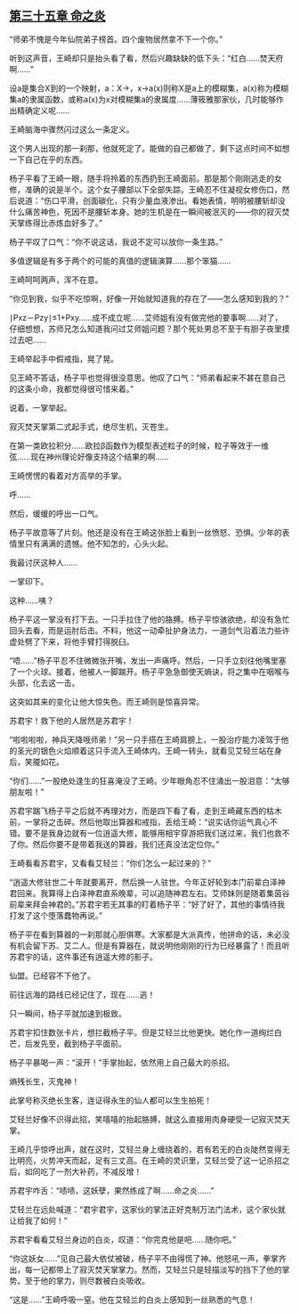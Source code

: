 ## [第三十五章 命之炎](https://www.xxbiquge.com/11_11207/8839465.html)


  “师弟不愧是今年仙院弟子榜首。四个废物居然拿不下一个你。”

  听到这声音，王崎却只是抬头看了看，然后兴趣缺缺的低下头：“红白……焚天府啊……”

  设a是集合X到的一个映射，a：X→，x→a(x)则称X是a上的模糊集，a(x)称为模糊集a的隶属函数，或称a(x)为x对模糊集a的隶属度……薄筱雅那家伙，几时能够作出精确定义呢……

  王崎脑海中骤然闪过这么一条定义。

  这个男人出现的那一刹那，他就死定了。能做的自己都做了，剩下这点时间不如想一下自己在乎的东西。

  杨子平看了王崎一眼，随手将拎着的东西扔到王崎面前。那是那个刚刚逃走的女修，准确的说是半个。这个女子腰部以下全部失踪。王崎忍不住凝视女修伤口，然后说道：“伤口平滑，创面碳化，只有少量血液渗出。看她表情，明明被腰斩却没什么痛苦神色，死因不是腰斩本身。她的生机是在一瞬间被泯灭的——你的寂灭焚天掌练得比赤炼血好多了。”

  杨子平叹了口气：“你不说这话，我说不定可以放你一条生路。”

  多值逻辑是有多于两个的可能的真值的逻辑演算……那个笨猫……

  王崎呵呵两声，浑不在意。

  “你见到我，似乎不吃惊啊，好像一开始就知道我的存在了——怎么感知到我的？”

  ∣Pxz－Pzy∣≤1+Pxy……成不成立呢……艾师姐有没有做完他的要事啊……对了，仔细想想，苏师兄怎么知道我问过艾师姐问题？那个死处男总不至于有胆子夜里摸过去吧……

  王崎举起手中假戒指，晃了晃。

  见王崎不答话，杨子平也觉得很没意思。他叹了口气：“师弟看起来不甚在意自己的这条小命，我都觉得很可惜来着。”

  说着，一掌举起。

  寂灭焚天掌第二式起手式，绝尽生机，灭苍生。

  在第一类欧拉积分……欧拉β函数作为模型表述粒子的时候，粒子等效于一维弦……现在神州理论好像支持这个结果的啊……

  王崎愣愣的看着对方高举的手掌。

  呼……

  然后，缓缓的呼出一口气。

  杨子平故意等了片刻。他还是没有在王崎这张脸上看到一丝愤怒、恐惧。少年的表情里只有满满的遗憾。他不知怎的，心头火起。

  我最讨厌这种人……

  一掌印下。

  这种……咦？

  杨子平这一掌没有打下去。一只手拉住了他的胳膊。杨子平惊骇欲绝，却没有急忙回头去看，而是运肘后击。不料，他这一动牵扯护身法力，一道剑气沿着法力些许虚处劈了下来，将他手臂打得脱臼。

  “唔……”杨子平忍不住微微张开嘴，发出一声痛呼。然后，一只手立刻往他嘴里塞了一个火球。接着，他被人一脚踹开。杨子平急急御使天熵诀，将之集中在咽喉与头部，化去这一击。

  这突如其来的变化让他大惊失色。而王崎则是惊喜异常。

  苏君宇！救下他的人居然是苏君宇！

  “啦啦啦啦，神兵天降哦师弟！”另一只手搭在王崎肩膀上，一股治疗能力凌驾于他的圣光的银色火焰顺着这只手流入王崎体内。王崎一转头，就看见艾轻兰站在身后，笑魇如花。

  “你们……”一股绝处逢生的狂喜淹没了王崎。少年眼角忍不住涌出一股泪意：“太够朋友啦！”

  苏君宇踹飞杨子平之后就不再理对方，而是四下看了看，走到王崎藏东西的枯木前，一掌将之击碎。然后他取出算器和戒指，丢给王崎：“说实话你运气真心不错。要不是我身边就有一位逍遥大修，能够用相宇穿游把我们送过来，我们也救不了你。然后你要不是带着我送的算器，我们还真没法定位你。”

  王崎看看苏君宇，又看看艾轻兰：“你们怎么一起过来的？”

  “逍遥大修驻世二十年就要离开，然后换一人驻世。今年正好轮到本门前辈白泽神君回来。我算得上白泽神君直系晚辈，可以追随神君左右。艾师妹则是随着集茵谷前辈来拜会神君的。”苏君宇若无其事的盯着杨子平：“好了好了，其他的事情待我打发了这个堕落蠢物再说。”

  杨子平在看到算器的一刹那就心胆俱寒。大家都是大派真传，他拼命的话，未必没有机会留下苏、艾二人。但是有算器在，就说明他刚刚的行为已经暴露了！而且听苏君宇的话，这件事还有逍遥大修的影子。

  仙盟。已经容不下他了。

  前往远海的路线已经记住了，现在……逃！

  只一瞬间，杨子平就加速到极致。

  苏君宇扣住数张卡片，想拦截杨子平。但是艾轻兰比他更快。她化作一道绚烂白芒，后发先至，截到杨子平面前。

  杨子平暴喝一声：“滚开！”手掌抬起，依然用上自己最大的杀招。

  熵残长生，灭鬼神！

  此掌号称灭绝长生客，连证得永生的仙人都可以生生拍死！

  艾轻兰好像不识得此招，笑嘻嘻的抬起胳膊，就这么直接用肉身硬受一记寂灭焚天掌。

  王崎几乎惊呼出声，就在这时，艾轻兰身上缠绕着的，若有若无的白炎陡然变得无比明亮，火势冲天而起，足有三丈高。在王崎的灵识里，艾轻兰受了这一记杀招之后，如同吃了一剂大补药，不减反增！

  苏君宇咋舌：“啧啧，这妖孽，果然练成了啊……命之炎……”

  艾轻兰在远处喊道：“君宇君宇，这家伙的掌法正好克制万法门法术，这个家伙就让给我了如何！”

  苏君宇看看艾轻兰身边的白炎，叹道：“你完克他是吧……随你吧。”

  “你这妖女……”见自己最大依仗被破，杨子平不由得慌了神。他怒吼一声，拳掌齐出，每一记都带上了寂灭焚天掌掌力。然而，艾轻兰只是轻描淡写的挡下了他的掌势。至于他的掌力，则尽数被白炎吸收。

  “这是……”王崎呼吸一窒。他在艾轻兰的白炎上感知到一丝熟悉的气息！
